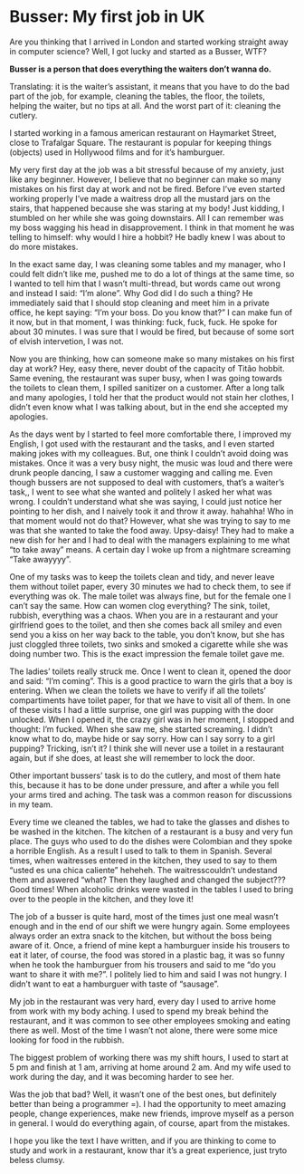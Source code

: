 # Busser: My first job in UK

Are you thinking that I arrived in London and started working straight away in computer science?
Well, I got lucky and started as a Busser, WTF?

**Busser is a person that does everything the waiters don’t wanna do.**

Translating: it is the waiter’s assistant, it means that you have to do the bad part of the job,
for example, cleaning the tables, the floor, the toilets, helping the waiter, but no tips at all.
And the worst part of it: cleaning the cutlery.

<!-- more -->

I started working in a famous american restaurant on Haymarket Street, close to Trafalgar Square.
The restaurant is popular for keeping things (objects) used in Hollywood films and for it’s hamburguer.

My very first day at the job was a bit stressful because of my anxiety, just like any beginner. 
However, I believe that no beginner can make so many mistakes on his first day at work and not be
fired. Before I’ve even started working properly I’ve made a waitress drop all the mustard jars on
the stairs, that happened because she was staring at my body! Just kidding, I stumbled on her while
she was going downstairs. All I can remember was my boss wagging his head in disapprovement. I think
in that moment he was telling to himself: why would I hire a hobbit? He badly knew I was about to
do more mistakes.

In the exact same day, I was cleaning some tables and my manager, who I could felt didn’t like me,
pushed me to do a lot of things at the same time, so I wanted to tell him that I wasn’t multi-thread,
but words came out wrong and instead I said: “I’m alone”. Why God did I do such a thing? He immediately
said that I should stop cleaning and meet him in a private office, he kept saying: “I’m your boss.
Do you know that?” I can make fun of it now, but in that moment, I was thinking: fuck, fuck, fuck.
He spoke for about 30 minutes. I was sure that I would be fired, but because of some sort of elvish
intervetion, I was not.

Now you are thinking, how can someone make so many mistakes on his first day at work? Hey, easy there,
never doubt of the capacity of Titão hobbit. Same evening, the restaurant was super busy, when I was
going towards the toilets to clean them, I spilled sanitizer on a customer. After a long talk and many
apologies, I told her that the product would not stain her clothes, I didn’t even know what I was talking
about, but in the end she accepted my apologies. 

As the days went by I started to feel more comfortable there, I improved my English, I got used with the
restaurant and the tasks, and I even started making jokes with my colleagues. But, one think I couldn’t
avoid doing was mistakes.  Once it was a very busy night, the music was loud and there were drunk people
dancing, I saw a customer wagging and calling me.  Even though bussers are not supposed to deal with
customers, that’s a waiter’s task,,  I went to see what she wanted and politely I asked her what was wrong.
I couldn’t understand what she was saying, I could just notice her pointing to her dish, and I naively took
it and throw it away. hahahha! Who in that moment would not do that? However, what she was trying to say to
me was that she wanted to take the food away. Upsy-daisy! They had to make a new dish for her and I had to
deal with the managers explaining to me what “to take away” means. A certain day I woke up from a nightmare
screaming “Take awayyyy”.

One of my tasks was to keep the toilets clean and tidy, and never leave them without toilet paper, every 30
minutes we had to check them, to see if everything was ok. The male toilet was always fine, but for the female
one I can’t say the same. How can women clog everything? The sink, toilet, rubbish, everything was a chaos.
When you are in a restaurant and your girlfriend goes to the toilet, and then she comes back all smiley and
even send you a kiss on her way back to the table, you don’t know, but she has just cloggled three toilets,
two sinks and smoked a cigarette while she  was doing number two. This is  the exact impression the female
toilet gave me.


The ladies’ toilets really struck me. Once I went to clean it, opened the door and said: “I’m coming”.
This is a good practice to warn the girls that a boy is entering. When we clean the toilets we have to
verify if all the toilets’ compartiments have toilet paper, for that we have to visit all of them. In
one of these visits I had a little surprise, one girl was pupping with the door unlocked. When I opened
it, the crazy girl was in her moment, I stopped and thought: I’m fucked. When she saw me, she started
screaming. I didn’t know what to do, maybe hide or say sorry. How can I say sorry to a girl pupping?
Tricking, isn’t it? I think she will never use a toilet in a restaurant again, but if she does, at least
she will remember to lock the door.

Other important bussers’ task is to do the cutlery, and most of them hate this, because it has to be done
under pressure, and after a while you fell your arms tired and aching. The task was a common reason for
discussions in my team.

Every time we cleaned the tables, we had to take the glasses and dishes to be washed in the kitchen.
The kitchen of a restaurant is a busy and very fun place. The guys who used to do the dishes were
Colombian and they spoke a horrible English. As a result I used to talk to them in Spanish. Several
times, when waitresses entered in the kitchen, they used to say to them “usted es una chica caliente”
heheheh. The waitresscouldn’t undestand them and aswered “what? Then they laughed and changed the subject???
Good times! When alcoholic drinks were wasted in the tables I used to bring over to the people in the kitchen,
and they love it!

The job of a busser is quite hard, most of the times just one meal wasn’t enough and in the end of our
shift we were hungry again. Some employees always order an extra snack to the kitchen, but without the
boss being aware of it.  Once, a friend of mine kept a hamburguer inside his trousers to eat it later,
of course, the food was stored in a plastic bag, it was so funny when he took the hamburguer from his
trousers and said to me “do you want to share it with me?”.  I politely lied to him and said I was not
hungry. I didn’t want to eat a hamburguer with taste of “sausage”.

My job in the restaurant was very hard, every day I used to arrive home from work with my body aching.
I used to spend my break behind the restaurant, and it was common to see other employees smoking and eating
there as well. Most of the time I wasn’t not alone, there were some mice looking for food in the rubbish.

The biggest problem of working there was my shift hours, I used to start at 5 pm and finish at 1 am,
arriving at home around 2 am. And my wife used to work during the day, and it was becoming harder to see her.

Was the job that bad? Well, it wasn’t one of the best ones, but definitely better than being a programmer =).
I had the opportunity to meet amazing people, change experiences, make new friends, improve myself as a person
in general. I would do everything again, of course, apart from the mistakes.

I hope you like the text I have written, and if you are thinking to come to study and work in a restaurant,
know thar it’s a great experience, just tryto beless clumsy.


